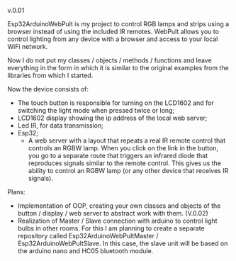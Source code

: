v.0.01

Esp32ArduinoWebPult is my project to control RGB lamps and strips using a browser instead of using the included IR remotes. WebPult allows you to control lighting from any device with a browser and access to your local WiFi network.

Now I do not put my classes / objects / methods / functions and leave everything in the form in which it is similar to the original examples from the libraries from which I started.

Now the device consists of:
- The touch button is responsible for turning on the LCD1602 and for switching the light mode when pressed twice or long;
- LCD1602 display showing the ip address of the local web server;
- Led IR, for data transmission;
- Esp32;
  - A web server with a layout that repeats a real IR remote control that controls an RGBW lamp. When you click on the link in the button, you go to a separate route that triggers an infrared diode that reproduces signals similar to the remote control. This gives us the ability to control an RGBW lamp (or any other device that receives IR signals).

Plans:
- Implementation of OOP, creating your own classes and objects of the button / display / web server to abstract work with them. (V.0.02)
- Realization of Master / Slave connection with arduino to control light bulbs in other rooms. For this I am planning to create a separate repository called Esp32ArduinoWebPultMaster / Esp32ArduinoWebPultSlave. In this case, the slave unit will be based on the arduino nano and HC05 bluetooth module.
